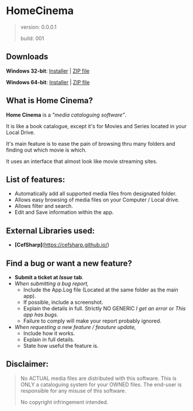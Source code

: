 # HomeCinema

> version:	0.0.0.1
> 
> build:	001

## Downloads

**Windows 32-bit**: [Installer](http://example.com) | [ZIP file](http://example.com)

**Windows 64-bit**: [Installer](http://example.com) | [ZIP file](http://example.com)


## What is Home Cinema?

**Home Cinema** is a *"media cataloguing software"*.

It is like a book catalogue, except it's for Movies and Series located in your Local Drive.

It's main feature is to ease the pain of browsing thru many folders and finding out which movie is which.

It uses an interface that almost look like movie streaming sites.
	
## List of features:
	
- Automatically add all supported media files from designated folder.
- Allows easy browsing of media files on your Computer / Local drive.
- Allows filter and search.
- Edit and Save information within the app.

## External Libraries used:

- **[CefSharp]**(https://cefsharp.github.io/)

## Find a bug or want a new feature?

- **Submit a ticket at *Issue* tab**.
- *When submitting a bug report,*
  - Include the App.Log file (Located at the same folder as the main app).
  - If possible, include a screenshot.
  - Explain the details in full. Strictly NO GENERIC *I get an error* or *This app has bugs*.
  - Failure to comply will make your report probably ignored.
- *When requesting a new feature / feauture update,*
  - Include how it works.
  - Explain in full details.
  - State how useful the feature is.

## Disclaimer:

> No ACTUAL media files are distributed with this software.
> This is ONLY a cataloguing system for your OWNED files.
> The end-user is responsible for any misuse of this software.
>
> No copyright infringement intended.